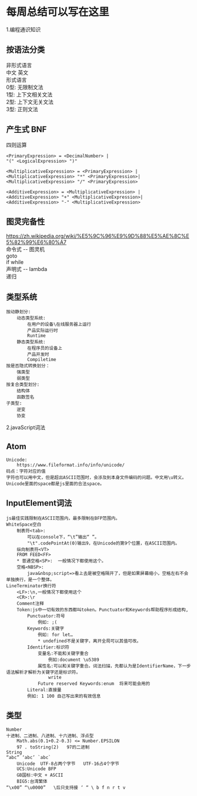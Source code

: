 # 每周总结可以写在这里
1.编程通识知识
## 按语法分类
非形式语言  
  中文 英文  
形式语言  
  0型: 无限制文法  
  1型: 上下文相关文法  
  2型: 上下文无关文法  
  3型: 正则文法  

## 产生式 BNF
四则运算
```  
<PrimaryExpression> = <DecimalNumber> |  
"(" <LogicalExpression> ")"  

<MultiplicativeExpression> = <PrimaryExpression> |  
<MultiplicativeExpression> "*" <PrimaryExpression>|  
<MultiplicativeExpression> "/" <PrimaryExpression>  

<AdditiveExpression> = <MultiplicativeExpression> |  
<AdditiveExpression> "+" <MultiplicativeExpression>|  
<AdditiveExpression> "-" <MultiplicativeExpression>
```
## 图灵完备性
https://zh.wikipedia.org/wiki/%E5%9C%96%E9%9D%88%E5%AE%8C%E5%82%99%E6%80%A7  
命令式 -- 图灵机  
  goto  
  if while  
声明式 -- lambda  
  递归  

## 类型系统
```
按动静划分:		
	动态类型系统:
		在用户的设备\在线服务器上运行
		产品实际运行时
		Runtime
	静态类型系统:
		在程序员的设备上 
		产品开发时 
		Compiletime
按是否隐式转换划分：
	强类型
	弱类型
按复合类型划分:
	结构体
	函数签名
子类型:
	逆变
	协变
```
2.javaScript词法
## Atom
```
Unicode:
	https://www.fileformat.info/info/unicode/
码点：字符对应的值
字符也可以用中文，但是超出ASCII范围时，会涉及到本身文件编码的问题。中文用\u转义。
Unicode里面的space都是js里面的合法space。
```
## InputElement词法
```
js最佳实践限制在ASCII范围内，最多限制在BFP范围内。  
WhiteSpace空白    
	制表符<tab>:  
		可以在console下，“\t”输出“ ”。
		"\t".codePointAt(0)输出9，在Unicode的第9个位置，在ASCII范围内。
	纵向制表符<VT>
	FROM FEED<FF>
	* 普通空格<SP>:  一般情况下都使用这个。
	空格<NBSP>:
		java&nbsp;script=>看上去是被空格隔开了，但是如果屏幕缩小，空格左右不会单独换行，是一个整体。
LineTerminator换行符
	<LF>:\n,一般情况下都使用这个
	<CR>:\r
	Comment注释
	Token:js中一切有效的东西都叫token。Punctuator和Keywords帮助程序形成结构,
		Punctuator:符号
			例如: ;(
		Keywords:关键字
			例如: for let…  
			* undefined不是关键字，离开全局可以其值可改。
		Identifier:标识符
			变量名:不能和关键字重合
				例如:document \u5389 
			属性名:可以和关键字重合。词法扫描，先都认为是IdentifierName，下一步语法解析才解析为关键字还是标识符。
				write 
			Future reserved Keywords:enum  将来可能会用的
		Literal:直接量  
		例如: 1 100 自己写出来的有效信息
```
## 类型
```
Number 
十进制、二进制、八进制、十六进制、浮点型
	Math.abs(0.1+0.2-0.3) <= Number.EPSILON
	97 . toString(2)   97的二进制
String
“abc” ‘abc’ `abc`
	Unicode  UTF-8占两个字节   UTF-16占4个字节
	UCS:Unicode BFP
	GB国标:中文 + ASCII 
	BIG5:台湾繁体
“\x00” “\u0000”   \后只支持接 ‘ “ \ b f n r t v
```

  
  

